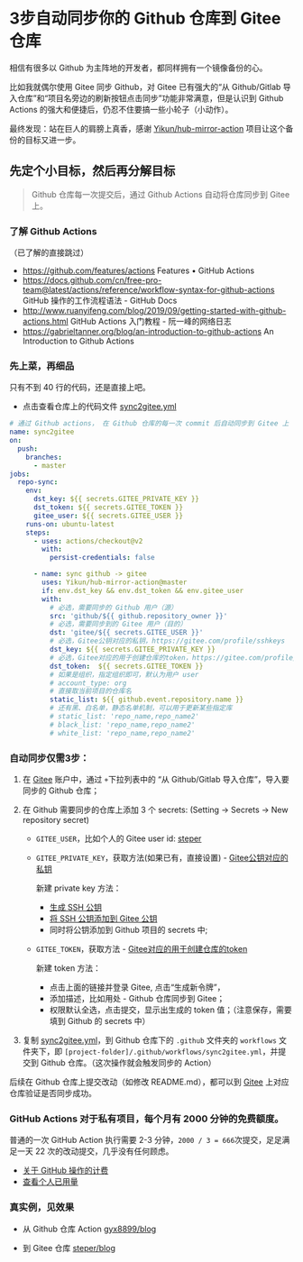 # 3步自动同步你的 Github 仓库到 Gitee 仓库

相信有很多以 Github 为主阵地的开发者，都同样拥有一个镜像备份的心。

比如我就偶尔使用 Gitee 同步 Github，对 Gitee 已有强大的“从 Github/Gitlab 导入仓库”和“项目名旁边的刷新按钮点击同步”功能非常满意，但是认识到 Github Actions 的强大和便捷后，仍忍不住要搞一些小轮子（小动作）。

最终发现：站在巨人的肩膀上真香，感谢 [Yikun/hub-mirror-action](https://github.com/Yikun/hub-mirror-action) 项目让这个备份的目标又进一步。

## 先定个小目标，然后再分解目标
> Github 仓库每一次提交后，通过 Github Actions 自动将仓库同步到 Gitee 上。

### 了解 Github Actions
（已了解的直接跳过）
- https://github.com/features/actions Features • GitHub Actions
- https://docs.github.com/cn/free-pro-team@latest/actions/reference/workflow-syntax-for-github-actions GitHub 操作的工作流程语法 - GitHub Docs
- http://www.ruanyifeng.com/blog/2019/09/getting-started-with-github-actions.html GitHub Actions 入门教程 - 阮一峰的网络日志
- https://gabrieltanner.org/blog/an-introduction-to-github-actions An Introduction to Github Actions

### 先上菜，再细品
只有不到 40 行的代码，还是直接上吧。

- 点击查看仓库上的代码文件 [sync2gitee.yml](https://github.com/gyx8899/actionsflow/blob/main/workflows/sync2gitee.yml)

```yaml
# 通过 Github actions， 在 Github 仓库的每一次 commit 后自动同步到 Gitee 上
name: sync2gitee
on:
  push:
    branches:
      - master
jobs:
  repo-sync:
    env:
      dst_key: ${{ secrets.GITEE_PRIVATE_KEY }}
      dst_token: ${{ secrets.GITEE_TOKEN }}
      gitee_user: ${{ secrets.GITEE_USER }}
    runs-on: ubuntu-latest
    steps:
      - uses: actions/checkout@v2
        with:
          persist-credentials: false

      - name: sync github -> gitee
        uses: Yikun/hub-mirror-action@master
        if: env.dst_key && env.dst_token && env.gitee_user
        with:
          # 必选，需要同步的 Github 用户（源）
          src: 'github/${{ github.repository_owner }}'
          # 必选，需要同步到的 Gitee 用户（目的）
          dst: 'gitee/${{ secrets.GITEE_USER }}'
          # 必选，Gitee公钥对应的私钥，https://gitee.com/profile/sshkeys
          dst_key: ${{ secrets.GITEE_PRIVATE_KEY }}
          # 必选，Gitee对应的用于创建仓库的token，https://gitee.com/profile/personal_access_tokens
          dst_token:  ${{ secrets.GITEE_TOKEN }}
          # 如果是组织，指定组织即可，默认为用户 user
          # account_type: org
          # 直接取当前项目的仓库名
          static_list: ${{ github.event.repository.name }}
          # 还有黑、白名单，静态名单机制，可以用于更新某些指定库
          # static_list: 'repo_name,repo_name2'
          # black_list: 'repo_name,repo_name2'
          # white_list: 'repo_name,repo_name2'
```

### 自动同步仅需3步：

1. 在 [Gitee](https://gitee.com/) 账户中，通过 `+`下拉列表中的 “从 Github/Gitlab 导入仓库”，导入要同步的 Github 仓库；
1. 在 Github 需要同步的仓库上添加 3 个 secrets: (Setting -> Secrets -> New repository secret)

    - `GITEE_USER`，比如个人的 Gitee user id: [steper](https://gitee.com/steper)
    - `GITEE_PRIVATE_KEY`，获取方法(如果已有，直接设置) - [Gitee公钥对应的私钥](https://gitee.com/profile/sshkeys)
        
        新建 private key 方法：
        - [生成 SSH 公钥](https://gitee.com/help/articles/4181#article-header0)
        - [将 SSH 公钥添加到 Gitee 公钥](https://gitee.com/profile/sshkeys)
        - 同时将公钥添加到 Github 项目的 secrets 中;
    - `GITEE_TOKEN`，获取方法 - [Gitee对应的用于创建仓库的token](https://gitee.com/profile/personal_access_tokens)
        
        新建 token 方法：
        - 点击上面的链接并登录 Gitee, 点击“生成新令牌”，
        - 添加描述，比如用处 - Github 仓库同步到 Gitee；
        - 权限默认全选，点击提交，显示出生成的 token 值；（注意保存，需要填到 Github 的 secrets 中）
1. 复制 [sync2gitee.yml](https://github.com/gyx8899/actionsflow/blob/main/workflows/sync2gitee.yml)，到 Github 仓库下的 `.github` 文件夹的 `workflows` 文件夹下，即 `[project-folder]/.github/workflows/sync2gitee.yml`，并提交到 Github 仓库。（这次操作就会触发同步的 Action）

后续在 Github 仓库上提交改动（如修改 README.md），都可以到 [Gitee](https://gitee.com/) 上对应仓库验证是否同步成功。

### GitHub Actions 对于私有项目，每个月有 2000 分钟的免费额度。
普通的一次 GitHub Action 执行需要 2-3 分钟，`2000 / 3 = 666`次提交，足足满足一天 22 次的改动提交，几乎没有任何顾虑。

- [关于 GitHub 操作的计费](https://docs.github.com/cn/free-pro-team@latest/github/setting-up-and-managing-billing-and-payments-on-github/about-billing-for-github-actions)
- [查看个人已用量](https://github.com/settings/billing)

### 真实例，见效果

- 从 Github 仓库 Action [gyx8899/blog](https://github.com/gyx8899/blog)

- 到 Gitee 仓库 [steper/blog](https://gitee.com/steper/blog)